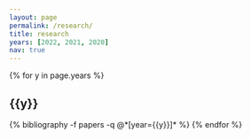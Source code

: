 ```yaml
---
layout: page
permalink: /research/
title: research
years: [2022, 2021, 2020]
nav: true
---
```


<div class="publications">

{% for y in page.years %}
  <h2 class="year">{{y}}</h2>
  {% bibliography -f papers -q @*[year={{y}}]* %}
{% endfor %}

</div>


<!-- <div class="publications">

{% for y in page.years %}
  <h2 class="year">{{y}}</h2>
  {% bibliography -f working_papers -q @*[year={{y}}]* %}
{% endfor %}

</div> -->
